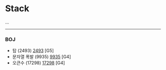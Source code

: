 # Stack

...

------------

### BOJ
- 탑 (2493) [2493](https://github.com/KyumKyum/Algorithm_Study/blob/main/Stack/2493.cpp) [G5]
- 문자열 폭발 (9935) [9935](https://github.com/KyumKyum/Algorithm_Study/blob/main/Stack/9935.py) [G4]
- 오큰수 (17298) [17298](https://github.com/KyumKyum/Algorithm_Study/blob/main/Stack/17298.cpp) [G4]